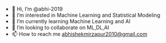 - 👋 Hi, I’m @abhi-2019
- 👀 I’m interested in Machine Learning and Statistical Modeling
- 🌱 I’m currently learning Machine Learning and AI
- 💞️ I’m looking to collaborate on ML,DL,AI
- 📫 How to reach me abhishekmirzapur2010@gmail.com

<!---
abhi-2019/abhi-2019 is a ✨ special ✨ repository because its `README.md` (this file) appears on your GitHub profile.
You can click the Preview link to take a look at your changes.
--->
